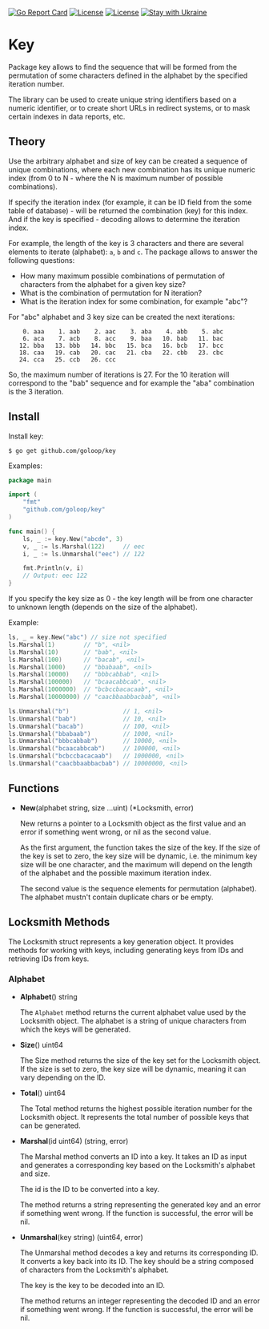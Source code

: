 [![Go Report Card](https://goreportcard.com/badge/github.com/goloop/key)](https://goreportcard.com/report/github.com/goloop/key) [![License](https://img.shields.io/badge/license-MIT-brightgreen)](https://github.com/goloop/key/blob/master/LICENSE) [![License](https://img.shields.io/badge/godoc-YES-green)](https://godoc.org/github.com/goloop/key) [![Stay with Ukraine](https://img.shields.io/static/v1?label=Stay%20with&message=Ukraine%20♥&color=ffd700&labelColor=007acc&style=flat)](https://u24.gov.ua/)

# Key

Package key allows to find the sequence that will be formed from the permutation of some characters defined in the alphabet by the specified iteration number.

The library can be used to create unique string identifiers based on a numeric identifier, or to create short URLs in redirect systems, or to mask certain indexes in data reports, etc.

## Theory

Use the arbitrary alphabet and size of key can be created a sequence of unique combinations, where each new combination has its unique numeric index (from 0 to N - where the N is maximum number of possible combinations).

If specify the iteration index (for example, it can be ID field from the some table of database) - will be returned the combination (key) for this index. And if the key is specified - decoding allows to determine the iteration index.

For example, the length of the key is 3 characters and there are several elements to iterate (alphabet): `a`, `b` and `c`. The package allows to answer the following questions:

  - How many maximum possible combinations of permutation of
    characters from the alphabet for a given key size?
  - What is the combination of permutation for N iteration?
  - What is the iteration index for some combination, for example "abc"?

For "abc" alphabet and 3 key size can be created the next iterations:

```
    0. aaa    1. aab    2. aac    3. aba    4. abb    5. abc
    6. aca    7. acb    8. acc    9. baa   10. bab   11. bac
   12. bba   13. bbb   14. bbc   15. bca   16. bcb   17. bcc
   18. caa   19. cab   20. cac   21. cba   22. cbb   23. cbc
   24. cca   25. ccb   26. ccc
```

So, the maximum number of iterations is 27. For the 10 iteration will correspond to the "bab" sequence and for example the "aba" combination is the 3 iteration.

## Install

Install key:

```shell
$ go get github.com/goloop/key
```

Examples:

```go
package main

import (
	"fmt"
	"github.com/goloop/key"
)

func main() {
    ls, _ := key.New("abcde", 3)
    v, _ := ls.Marshal(122)     // eec
    i, _ := ls.Unmarshal("eec") // 122

    fmt.Println(v, i)
    // Output: eec 122
}
```

If you specify the key size as 0 - the key length will be from one character
to unknown length (depends on the size of the alphabet).

Example:

```go
ls, _ = key.New("abc") // size not specified
ls.Marshal(1)        // "b", <nil>
ls.Marshal(10)       // "bab", <nil>
ls.Marshal(100)      // "bacab", <nil>
ls.Marshal(1000)     // "bbabaab", <nil>
ls.Marshal(10000)    // "bbbcabbab", <nil>
ls.Marshal(100000)   // "bcaacabbcab", <nil>
ls.Marshal(1000000)  // "bcbccbacacaab", <nil>
ls.Marshal(10000000) // "caacbbaabbacbab", <nil>

ls.Unmarshal("b")               // 1, <nil>
ls.Unmarshal("bab")             // 10, <nil>
ls.Unmarshal("bacab")           // 100, <nil>
ls.Unmarshal("bbabaab")         // 1000, <nil>
ls.Unmarshal("bbbcabbab")       // 10000, <nil>
ls.Unmarshal("bcaacabbcab")     // 100000, <nil>
ls.Unmarshal("bcbccbacacaab")   // 1000000, <nil>
ls.Unmarshal("caacbbaabbacbab") // 10000000, <nil>
```

## Functions

- **New**(alphabet string, size ...uint) (*Locksmith, error)

  New returns a pointer to a Locksmith object as the first value and an error if something went wrong, or nil as the second value.

  As the first argument, the function takes the size of the key. If the size of the key is set to zero, the key size will be dynamic, i.e. the minimum key size will be one character, and the maximum will depend on the length of the alphabet and the possible maximum iteration index.

  The second value is the sequence elements for permutation (alphabet). The alphabet mustn't contain duplicate chars or be empty.


## Locksmith Methods

The Locksmith struct represents a key generation object. It provides methods for working with keys, including generating keys from IDs and retrieving IDs from keys.

### Alphabet

- **Alphabet**() string

  The `Alphabet` method returns the current alphabet value used by the Locksmith object. The alphabet is a string of unique characters from which the keys will be generated.

- **Size**() uint64

  The Size method returns the size of the key set for the Locksmith object. If the size is set to zero, the key size will be dynamic, meaning it can vary depending on the ID.

- **Total**() uint64

  The Total method returns the highest possible iteration number for the Locksmith object. It represents the total number of possible keys that can be generated.

- **Marshal**(id uint64) (string, error)

  The Marshal method converts an ID into a key. It takes an ID as input and generates a corresponding key based on the Locksmith's alphabet and size.

  The id is the ID to be converted into a key.

  The method returns a string representing the generated key and an error if something went wrong. If the function is successful, the error will be nil.

- **Unmarshal**(key string) (uint64, error)

  The Unmarshal method decodes a key and returns its corresponding ID. It converts a key back into its ID. The key should be a string composed of characters from the Locksmith's alphabet.

  The key is the key to be decoded into an ID.

  The method returns an integer representing the decoded ID and an error if something went wrong. If the function is successful, the error will be nil.
